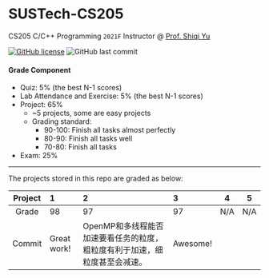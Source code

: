 # SUSTech-CS205
CS205 C/C++ Programming `2021F` Instructor @ [Prof. Shiqi Yu](https://github.com/ShiqiYu)

[![GitHub license](https://img.shields.io/github/license/HeZean/SUSTech-CS205)](https://github.com/HeZean/SUSTech-CS205/blob/master/LICENSE)  ![GitHub last commit](https://img.shields.io/github/last-commit/HeZean/SUSTech-CS205)

#### Grade Component
- Quiz: 5% (the best N-1 scores)
- Lab Attendance and Exercise: 5% (the best N-1 scores)
- Project: 65%
  - ~5 projects, some are easy projects
  - Grading standard:
    - 90-100: Finish all tasks almost perfectly
    - 80-90: Finish all tasks well
    - 70-80: Finish all tasks
- Exam: 25%

---

The projects stored in this repo are graded as below:

| Project | 1           | 2                              | 3        | 4    | 5    |
| :-----: | :---------- | :----------------------------------------------------------- | :------- | ---- | ---- |
|  Grade  | 98          | 97                                                           | 97       | N/A  | N/A  |
| Commit  | Great work! | OpenMP和多线程能否加速要看任务的粒度，粗粒度有利于加速，细粒度甚至会减速。 | Awesome! |      |      |

